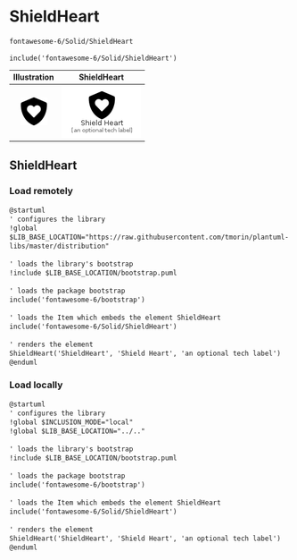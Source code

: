 # ShieldHeart


```text
fontawesome-6/Solid/ShieldHeart
```

```text
include('fontawesome-6/Solid/ShieldHeart')
```



| Illustration | ShieldHeart |
| :---: | :---: |
| ![illustration for Illustration](../../fontawesome-6/Solid/ShieldHeart.png) | ![illustration for ShieldHeart](../../fontawesome-6/Solid/ShieldHeart.Local.png) |




## ShieldHeart

### Load remotely
```plantuml
@startuml
' configures the library
!global $LIB_BASE_LOCATION="https://raw.githubusercontent.com/tmorin/plantuml-libs/master/distribution"

' loads the library's bootstrap
!include $LIB_BASE_LOCATION/bootstrap.puml

' loads the package bootstrap
include('fontawesome-6/bootstrap')

' loads the Item which embeds the element ShieldHeart
include('fontawesome-6/Solid/ShieldHeart')

' renders the element
ShieldHeart('ShieldHeart', 'Shield Heart', 'an optional tech label')
@enduml
```

### Load locally
```plantuml
@startuml
' configures the library
!global $INCLUSION_MODE="local"
!global $LIB_BASE_LOCATION="../.."

' loads the library's bootstrap
!include $LIB_BASE_LOCATION/bootstrap.puml

' loads the package bootstrap
include('fontawesome-6/bootstrap')

' loads the Item which embeds the element ShieldHeart
include('fontawesome-6/Solid/ShieldHeart')

' renders the element
ShieldHeart('ShieldHeart', 'Shield Heart', 'an optional tech label')
@enduml
```

